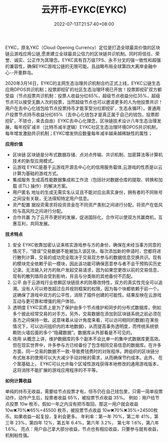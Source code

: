 ﻿---
weight: 
title: "云开币-EYKC(EYKC)"
description: "EYKC，原名YKC（Cloud Opening Currency）定位是打造全球最具价值的区块链云游戏应用公链,愿景建立全球最具公信力的区块链共识机制。同时将信任、荣誉、诚实、公正作为其理念。EYKC具有百万级TPS、永不分叉的强一致性和超强的兼容性，确保EYKC游戏公链的无限可能。且战略布局全球第四大离岸金融中心--开曼群岛。"
date: 2022-07-13T21:57:40+08:00
lastmod: 2022-07-13T16:45:40+08:00
draft: false
authors: ["yangsi"]
featuredImage: "yunkaibi-eykceykc.webp"
link: "http://eykcblock.com/        https://www.bibiqing.com/coindetails/yunkaicoin"
tags: ["数字代币","云开币-EYKC(EYKC)"]
categories: ["navigation"]
navigation: ["数字代币"]
lightgallery: true
toc: true
pinned: false
recommend: false
recommend1: false
---
EYKC，原名YKC（Cloud Opening Currency）定位是打造全球最具价值的区块链云游戏应用公链,愿景建立全球最具公信力的区块链共识机制。同时将信任、荣誉、诚实、公正作为其理念。EYKC具有百万级TPS、永不分叉的强一致性和超强的兼容性，确保EYKC游戏公链的无限可能。且战略布局全球第四大离岸金融中心--开曼群岛。

2020年3月14日，EYKC的主网生态治理共识机制合约正式上线，EYKC公链生态应用DPOS共识机制；投票即挖矿的社区生态治理环境已开放！投票即挖矿双方都受益（节点投票共识机制：投票人收益分红65%，超级节点收益分红35%，超级节点可以接受无数人次的投票，当然超级节点也可以邀请更多的人为他投票共识！用户在去中心化钱包给节点投票持币才能享受分红即挖矿，生态永循环）。普通用户投票节点持币收益分红65%（去中心化钱包才是真正属于自己的钱包，投票即挖矿，不锁仓，来去自由）EYKC去中心化理念，区块链技术设计八年生态治理发展，每年挖矿减半（比特币减半逻辑）EYKC社区生态治理环境DPOS共识机制，每年增发激励共识机制；EYKC增发供应数量每年减半越来越稀缺性的属性；

**应用价值**

- 区块链
区块链是分布式数据存储、点对点传输、共识机制、加密算法等计算机技术的新型应用模式。
- 云游戏
EYKC是基于云游戏开源去中心化的信用服务载体,云游戏的性质是以云计算为基础的游戏方式。
- 集成服务
生成高性能数据集成和工作流（包括针对数据仓库的提取、转换和加载 (ETL) 操作）的解决方案。
- 用户匿名
地址的生成无需实名认证且不能对应出真实身份，拥有者的不同账号之间没有关联，无法得知特定用户信息。
- 资产配置
据投资需求将投资资金在不同资产类别之间进行分配，将资产在低风险与高风险之间进行分配。
- 合作共赢
为了云开币更好的发展，促进国际化，合作可以使双方共赢商机，互惠互利，共同发展。

**技术特点**

1. 安全
EYKC依靠加密认证来核实游戏参与方的身份，确保在未经当事方同意的情况下，“错误”交易数据不能被加入该区块。每次添加新的申请时，您都将进行散列计算，交易的成功完全取决于交易双方参与的数据信息交换共识。现有的模块完全依赖于前一模块，因此该功能可确保恶意参与者不会干预购买历史记录。无法输入对方的账户发起交易请求，因为如果您更改以前的交易信息，现有的散列值将会受到影响，并且与分类账的其他备份不匹配。
2. 公平
由于云游戏行业依赖区块链技术的防篡改特性，双方的真实性完全可以追溯。没有人可以修改超过合并规则框架的权限，因为每个块都依赖于前一个。这确保了游戏中双方的公平性，消除了插件创建的可能性。结果反映在云游戏互动与更可靠和增强的用户体验。
3. 透明度
EYKC实质上是为了保护由多个节点维护和同步的分布式数据库，例如多个彼此经常交易的对手方。另外，交易数据在添加到区块链系统之前必须在各方之间保持一致。这意味着从设计角度来看，可以访问相同的数据(在某些情况下，可以访问组织内的本地数据)，从而提高事务透明度，而传统系统依赖防火墙后面的多个“隐藏数据”。数据库从外部看是不可见的。
4. 效用
从概念上讲，维护数据库的多个副本不会比单一的集中式数据库更高效。但在现实世界中，许多参与方已经备份了包含相同交易信息的数据库。在许多方面，同一交易的数据不一致-导致费钱费时的对账程序。跨组织的区块链分布式账本的使用可以大大减少手动对帐的需求，从而确保节约成本。此外， 在个案基础上， EYKC可以允许每个区域性游戏获得本地修改的通用游戏版本， 这将消除不能扩展的游戏应用程序的不平等。

**如何计算收益**

单纯的持币无收益，需要给节点投票才有。但币仍在自己钱包里，只需一简单投票动作，动作产生后，投票者收益 65%，被投票节点收益 35%。
例如：用户给节点投票 10w 枚币，假如一年之内没有把币取回，那这一用户就会收益10w✖70%✖65%=45500 枚币，被投票节点收益 10w✖70%✖35%=24500枚币。如果收益一起复投，复利会更多。
年利率：第一年 70%，第二年 41%，第三年 23%，第四年 12%，第五年 6.4%，第六年 3.2%， 第七年 1.6%，第八年 1.6%。
亮点：用户自己拿大部分收益，节点也有相应收益，只要参与就有收益，机制粘性强。